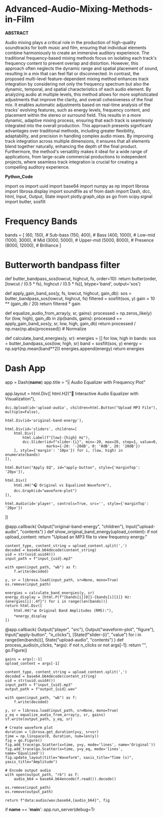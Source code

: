 # Advanced-Audio-Mixing-Methods-in-Film

 **ABSTRACT**

Audio mixing plays a critical role in the production of high-quality soundtracks for both music and film, ensuring that individual elements combine harmoniously to create an immersive auditory experience. The traditional frequency-based mixing methods focus on isolating each track's frequency content to prevent overlap and distortion. However, this approach often neglects the dynamic range and spatial placement of sound, resulting in a mix that can feel flat or disconnected. In contrast, the proposed multi-level feature-dependent mixing method enhances track integration by considering not only the frequency spectrum but also the dynamic, temporal, and spatial characteristics of each audio element. By analyzing audio at multiple levels, this method allows for more sophisticated adjustments that improve the clarity, and overall cohesiveness of the final mix. It enables automatic adjustments based on real-time analysis of the tracks' evolving features, such as energy levels, frequency content, and placement within the stereo or surround field. This results in a more dynamic, adaptive mixing process, ensuring that each track is seamlessly integrated into the overall production.  This approach presents significant advantages over traditional methods, including greater flexibility, adaptability, and precision in handling complex audio mixes. By improving track integration across multiple dimensions, it ensures that all elements blend together naturally, enhancing the depth of the final product. Furthermore, the method's versatility makes it ideal for a wide range of applications, from large-scale commercial productions to independent projects, where seamless track integration is crucial for creating a compelling auditory experience.

**Python_Code**

import os
import uuid
import base64
import numpy as np
import librosa
import librosa.display
import soundfile as sf
from dash import Dash, dcc, html, Input, Output, State
import plotly.graph_objs as go
from scipy.signal import butter, sosfilt

# Frequency Bands
bands = [
    (60, 150),     # Sub-bass
    (150, 400),    # Bass
    (400, 1000),   # Low-mid
    (1000, 3000),  # Mid
    (3000, 5000),  # Upper-mid
    (5000, 8000),  # Presence
    (8000, 12000), # Brilliance
]

# Butterworth bandpass filter
def butter_bandpass_sos(lowcut, highcut, fs, order=10):
    return butter(order, [lowcut / (0.5 * fs), highcut / (0.5 * fs)], btype='band', output='sos')

def apply_gain_band_sos(y, fs, lowcut, highcut, gain_db):
    sos = butter_bandpass_sos(lowcut, highcut, fs)
    filtered = sosfilt(sos, y)
    gain = 10 ** (gain_db / 20)
    return filtered * gain

def equalize_audio_from_array(y, sr, gains):
    processed = np.zeros_like(y)
    for (low, high), gain_db in zip(bands, gains):
        processed += apply_gain_band_sos(y, sr, low, high, gain_db)
    return processed / np.max(np.abs(processed))  # Normalize

def calculate_band_energies(y, sr):
    energies = []
    for low, high in bands:
        sos = butter_bandpass_sos(low, high, sr)
        band = sosfilt(sos, y)
        energy = np.sqrt(np.mean(band**2))
        energies.append(energy)
    return energies

# Dash App
app = Dash(__name__)
app.title = "🎚️ Audio Equalizer with Frequency Plot"

app.layout = html.Div([
    html.H2("🎵 Interactive Audio Equalizer with Visualization"),

    dcc.Upload(id='upload-audio', children=html.Button("Upload MP3 File"), multiple=False),

    html.Div(id='original-band-energy'),

    html.Div(id='sliders', children=[
        html.Div([
            html.Label(f"{low}-{high} Hz"),
            dcc.Slider(id=f"slider-{i}", min=-20, max=20, step=1, value=0,
                       marks={-20: '-20dB', 0: '0dB', 20: '20dB'})
        ], style={'margin': '10px'}) for i, (low, high) in enumerate(bands)
    ]),

    html.Button("Apply EQ", id="apply-button", style={'marginTop': '20px'}),

    html.Div([
        html.H4("🎧 Original vs Equalized Waveform"),
        dcc.Graph(id="waveform-plot")
    ]),

    html.Audio(id='player', controls=True, src='', style={'marginTop': '20px'})
])

@app.callback(
    Output("original-band-energy", "children"),
    Input("upload-audio", "contents")
)
def show_original_band_energy(upload_content):
    if not upload_content:
        return "Upload an MP3 file to view frequency energy."

    content_type, content_string = upload_content.split(',')
    decoded = base64.b64decode(content_string)
    uid = str(uuid.uuid4())
    input_path = f"input_{uid}.mp3"

    with open(input_path, "wb") as f:
        f.write(decoded)

    y, sr = librosa.load(input_path, sr=None, mono=True)
    os.remove(input_path)

    energies = calculate_band_energies(y, sr)
    energy_display = [html.P(f"{bands[i][0]}-{bands[i][1]} Hz: {energies[i]:.4f}") for i in range(len(bands))]
    return html.Div([
        html.H4("📊 Original Band Amplitudes (RMS):"),
        *energy_display
    ])

@app.callback(
    Output("player", "src"),
    Output("waveform-plot", "figure"),
    Input("apply-button", "n_clicks"),
    [State(f"slider-{i}", "value") for i in range(len(bands))],
    State("upload-audio", "contents")
)
def process_audio(n_clicks, *args):
    if not n_clicks or not args[-1]:
        return "", go.Figure()

    gains = args[:-1]
    upload_content = args[-1]

    content_type, content_string = upload_content.split(',')
    decoded = base64.b64decode(content_string)
    uid = str(uuid.uuid4())
    input_path = f"input_{uid}.mp3"
    output_path = f"output_{uid}.wav"

    with open(input_path, "wb") as f:
        f.write(decoded)

    y, sr = librosa.load(input_path, sr=None, mono=True)
    y_eq = equalize_audio_from_array(y, sr, gains)
    sf.write(output_path, y_eq, sr)

    # Create waveform plot
    duration = librosa.get_duration(y=y, sr=sr)
    time = np.linspace(0, duration, num=len(y))
    fig = go.Figure()
    fig.add_trace(go.Scatter(x=time, y=y, mode='lines', name='Original'))
    fig.add_trace(go.Scatter(x=time, y=y_eq, mode='lines', name='Equalized'))
    fig.update_layout(title="Waveform", xaxis_title="Time (s)", yaxis_title="Amplitude")

    # Encode output audio
    with open(output_path, "rb") as f:
        audio_b64 = base64.b64encode(f.read()).decode()

    os.remove(input_path)
    os.remove(output_path)

    return f"data:audio/wav;base64,{audio_b64}", fig

if __name__ == '__main__':
    app.run_server(debug=Tr
